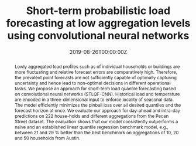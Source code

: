 ---
title: "Short-term probabilistic load forecasting at low aggregation levels using convolutional neural networks"

# Authors
# If you created a profile for a user (e.g. the default `admin` user), write the username (folder name) here 
# and it will be replaced with their full name and linked to their profile.
authors:
- Alexander Elvers
- admin
- Sahin Albayrak

# Author notes (optional)
author_notes: []

date: "2019-08-26T00:00:00Z"
doi: "10.1109/PTC.2019.8810811"

# Schedule page publish date (NOT publication's date).
publishDate: "2020-01-31T00:00:00Z"

# Publication type.
# Legend: 0 = Uncategorized; 1 = Conference paper; 2 = Journal article;
# 3 = Preprint / Working Paper; 4 = Report; 5 = Book; 6 = Book section;
# 7 = Thesis; 8 = Patent
publication_types: ["1"]

# Publication name and optional abbreviated publication name.
publication: In *2019 IEEE Milan PowerTech*
publication_short: In *PowerTech 2020*

abstract: "Lowly aggregated load profiles such as of individual households or buildings are more fluctuating and relative forecast errors are comparatively high. Therefore, the prevalent point forecasts are not sufficiently capable of optimally capturing uncertainty and hence lead to non-optimal decisions in different operational tasks. We propose an approach for short-term load quantile forecasting based on convolutional neural networks (STLQF-CNN). Historical load and temperature are encoded in a three-dimensional input to enforce locality of seasonal data. The model efficiently minimizes the pinball loss over all desired quantiles and the forecast horizon at once. We evaluate our approach for day-ahead and intra-day predictions on 222 house-holds and different aggregations from the Pecan Street dataset. The evaluation shows that our model consistently outperforms a naïve and an established linear quantile regression benchmark model, e.g., between 21 and 29 % better than the best benchmark on aggregations of 10, 20 and 50 households from Austin."

# Summary. An optional shortened abstract.
summary: ""

tags: []

# Display this page in the Featured widget?
featured: false

# Custom links (uncomment lines below)
# links:
# - name: Custom Link
#   url: http://example.org

url_pdf: 'https://www.researchgate.net/publication/332370250_Short-Term_Probabilistic_Load_Forecasting_at_Low_Aggregation_Levels_Using_Convolutional_Neural_Networks'
url_code: 'https://github.com/AlexElvers/stplfcnn'
url_dataset: ''
url_poster: ''
url_project: ''
url_slides: ''
url_source: ''
url_video: ''

# Featured image
# To use, add an image named `featured.jpg/png` to your page's folder. 
image:
  caption: ''
  focal_point: ""
  preview_only: false

# Associated Projects (optional).
#   Associate this publication with one or more of your projects.
#   Simply enter your project's folder or file name without extension.
#   E.g. `internal-project` references `content/project/internal-project/index.md`.
#   Otherwise, set `projects: []`.
projects: []

# Slides (optional).
#   Associate this publication with Markdown slides.
#   Simply enter your slide deck's filename without extension.
#   E.g. `slides: "example"` references `content/slides/example/index.md`.
#   Otherwise, set `slides: ""`.
slides: ""
---